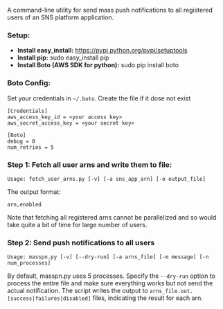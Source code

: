 A command-line utility for send mass push notifications to all registered users of an SNS platform application. 

### Setup:

* **Install easy_install:** https://pypi.python.org/pypi/setuptools
* **Install pip:** sudo easy_install pip
* **Install Boto (AWS SDK for python):** sudo pip install boto

### Boto Config:

Set your credentials in `~/.boto`. Create the file if it dose not exist

<blockqoute>
	
	[Credentials]
	aws_access_key_id = <your access key>
	aws_secret_access_key = <your secret key>
		
	[Boto]
	debug = 0
	num_retries = 5
</blockquote>

### Step 1: Fetch all user arns and write them to file:

</blockquote>

	Usage: fetch_user_arns.py [-v] [-a sns_app_arn] [-o output_file]

<blockqoute>
	
The output format:

</blockquote>

	arn,enabled

<blockqoute>
	
Note that fetching all registered arns cannot be parallelized and so would take quite a bit of time for large number of users. 
	
### Step 2: Send push notifications to all users

<blockqoute>
	
	Usage: masspn.py [-v] [--dry-run] [-a arns_file] [-m message] [-n num_processes]
	
</blockquote>

By default, masspn.py uses 5 processes. Specify the `--dry-run` option to process the entire file and make sure everything works but not send the actual notification. The script writes the output to `arns_file.out.[success|failures|disabled]` files, indicating the result for each arn. 